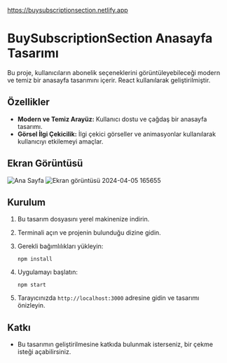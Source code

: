 https://buysubscriptionsection.netlify.app

# BuySubscriptionSection Anasayfa Tasarımı

Bu proje, kullanıcıların abonelik seçeneklerini görüntüleyebileceği modern ve temiz bir anasayfa tasarımını içerir. React kullanılarak geliştirilmiştir.

## Özellikler

- **Modern ve Temiz Arayüz:** Kullanıcı dostu ve çağdaş bir anasayfa tasarımı.
- **Görsel İlgi Çekicilik:** İlgi çekici görseller ve animasyonlar kullanılarak kullanıcıyı etkilemeyi amaçlar.

## Ekran Görüntüsü

![Ana Sayfa](screenshots/home.png)
![Ekran görüntüsü 2024-04-05 165655](https://github.com/alicankocman/BuySubscriptionSection/assets/88544926/42c29eeb-ef04-43c2-87cf-5737696f6cfe)

## Kurulum

1. Bu tasarım dosyasını yerel makinenize indirin.
2. Terminali açın ve projenin bulunduğu dizine gidin.
3. Gerekli bağımlılıkları yükleyin:

    ```
    npm install
    ```

4. Uygulamayı başlatın:

    ```
    npm start
    ```

5. Tarayıcınızda `http://localhost:3000` adresine gidin ve tasarımı önizleyin.

## Katkı

- Bu tasarımın geliştirilmesine katkıda bulunmak isterseniz, bir çekme isteği açabilirsiniz.

